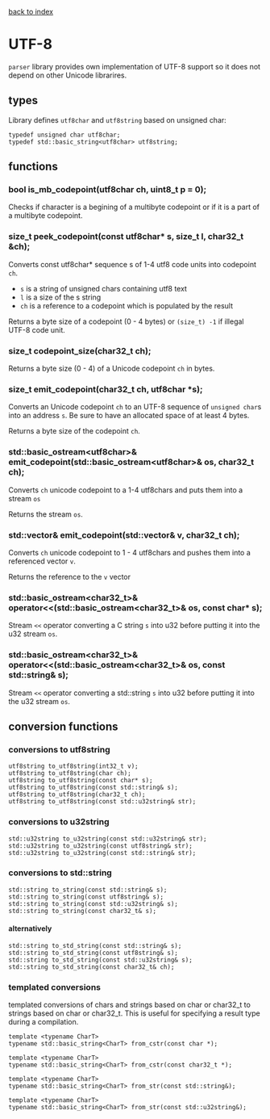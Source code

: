 [back to index](../README.md#overview-of-types)

# UTF-8

`parser` library provides own implementation of UTF-8 support so it does not depend on other Unicode librarires.

## types

Library defines `utf8char` and `utf8string` based on unsigned char:

```
typedef unsigned char utf8char;
typedef std::basic_string<utf8char> utf8string;
```

## functions

### bool is_mb_codepoint(utf8char ch, uint8_t p = 0);

Checks if character is a begining of a multibyte codepoint or if it is a part of a multibyte codepoint.


### size_t peek_codepoint(const utf8char* s, size_t l, char32_t &ch);

Converts const utf8char* sequence s of 1-4 utf8 code units into codepoint `ch`.
- `s` is a string of unsigned chars containing utf8 text
- `l` is a size of the s string
- `ch` is a reference to a codepoint which is populated by the result

Returns a byte size of a codepoint (0 - 4 bytes) or `(size_t) -1` if illegal UTF-8 code unit.


### size_t codepoint_size(char32_t ch);

Returns a byte size (0 - 4) of a Unicode codepoint `ch` in bytes.


### size_t emit_codepoint(char32_t ch, utf8char *s);

Converts an Unicode codepoint `ch` to an UTF-8 sequence of `unsigned char`s into an address `s`. Be sure to have an allocated space of at least 4 bytes.

Returns a byte size of the codepoint `ch`.


### std::basic_ostream\<utf8char>& emit_codepoint(std::basic_ostream\<utf8char>& os, char32_t ch);

Converts `ch` unicode codepoint to a 1-4 utf8chars and puts them into a stream `os`

Returns the stream `os`.


### std::vector<utf8char>& emit_codepoint(std::vector<utf8char>& v, char32_t ch);

Converts `ch` unicode codepoint to 1 - 4 utf8chars and pushes them into a referenced vector `v`.

Returns the reference to the `v` vector


### std::basic_ostream<char32_t>& operator<<(std::basic_ostream<char32_t>& os, const char* s);

Stream `<<` operator converting a C string `s` into u32 before putting it into the u32 stream `os`.


### std::basic_ostream<char32_t>& operator<<(std::basic_ostream<char32_t>& os, const std::string& s);

Stream `<<` operator converting a std::string `s` into u32 before putting it into the u32 stream `os`.


## conversion functions

### conversions to utf8string

```
utf8string to_utf8string(int32_t v);
utf8string to_utf8string(char ch);
utf8string to_utf8string(const char* s);
utf8string to_utf8string(const std::string& s);
utf8string to_utf8string(char32_t ch);
utf8string to_utf8string(const std::u32string& str);
```

### conversions to u32string

```
std::u32string to_u32string(const std::u32string& str);
std::u32string to_u32string(const utf8string& str);
std::u32string to_u32string(const std::string& str);
```

### conversions to std::string

```
std::string to_string(const std::string& s);
std::string to_string(const utf8string& s);
std::string to_string(const std::u32string& s);
std::string to_string(const char32_t& s);
```

#### alternatively

```
std::string to_std_string(const std::string& s);
std::string to_std_string(const utf8string& s);
std::string to_std_string(const std::u32string& s);
std::string to_std_string(const char32_t& ch);
```

### templated conversions

templated conversions of chars and strings based on char or char32_t to strings based on char or char32_t. This is useful for specifying a result type during a compilation.

```
template <typename CharT>
typename std::basic_string<CharT> from_cstr(const char *);

template <typename CharT>
typename std::basic_string<CharT> from_cstr(const char32_t *);

template <typename CharT>
typename std::basic_string<CharT> from_str(const std::string&);

template <typename CharT>
typename std::basic_string<CharT> from_str(const std::u32string&);
```

